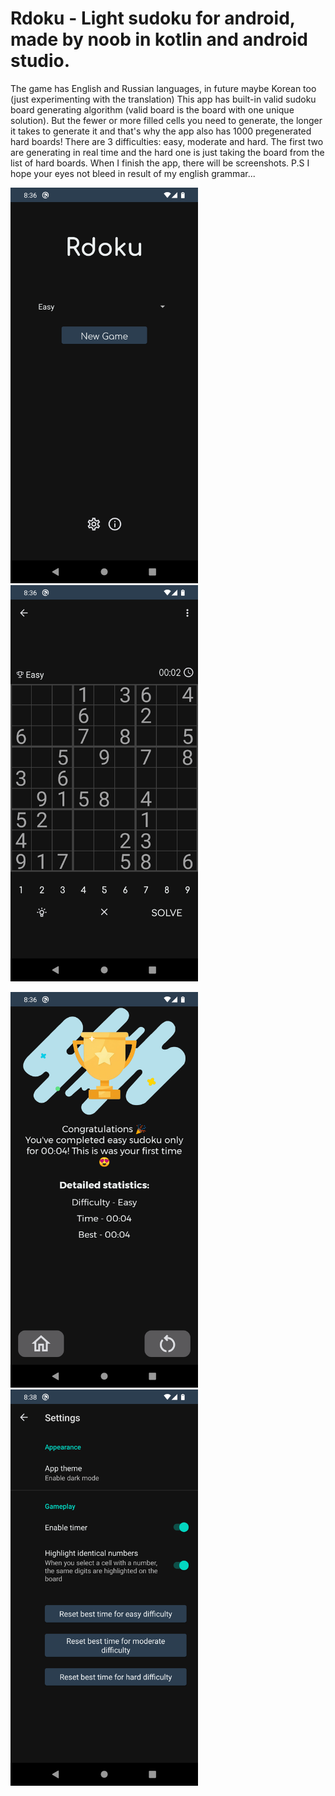 <h1>Rdoku - Light sudoku for android, made by noob in kotlin and android studio.</h2>
<p>The game has English and Russian languages, in future maybe Korean too (just experimenting with the translation)
This app has built-in valid sudoku board generating algorithm (valid board is the board with one unique solution). But the fewer or more filled cells you need to generate, the longer it takes to generate it and that's why the app also has 1000 pregenerated hard boards! There are 3 difficulties: easy, moderate and hard. The first two are generating in real time and the hard one is just taking the board from the list of hard boards.
When I finish the app, there will be screenshots.
P.S I hope your eyes not bleed in result of my english grammar...
</p>
<div>
<p align=center>
  <p>
    <img src="readme_images/main_menu.png" width=300>
    <img src="readme_images/game.png" width=300>
  </p>
  <p>
    <img src="readme_images/complete.png" width=300>
    <img src="readme_images/settings.png" width=300>
  </p>
</p>
</div>
